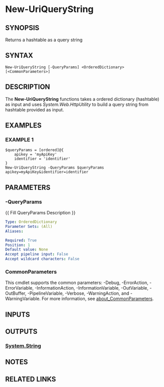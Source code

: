 # New-UriQueryString

## SYNOPSIS
Returns a hashtable as a query string

## SYNTAX

```
New-UriQueryString [-QueryParams] <OrderedDictionary> [<CommonParameters>]
```

## DESCRIPTION
The **New-UriQueryString** functions takes a ordered dictionary (hashtable) as input and uses *System.Web.HttpUtility* to build a query string from hashtable provided as input.

## EXAMPLES

### EXAMPLE 1
```
$queryParams = [ordered]@{
    apikey = 'myApiKey'
    identifier = 'identifier'
}
New-UriQueryString -QueryParams $queryParams
apikey=myApiKey&identifier=identifier
```

## PARAMETERS

### -QueryParams
{{ Fill QueryParams Description }}

```yaml
Type: OrderedDictionary
Parameter Sets: (All)
Aliases:

Required: True
Position: 1
Default value: None
Accept pipeline input: False
Accept wildcard characters: False
```

### CommonParameters
This cmdlet supports the common parameters: -Debug, -ErrorAction, -ErrorVariable, -InformationAction, -InformationVariable, -OutVariable, -OutBuffer, -PipelineVariable, -Verbose, -WarningAction, and -WarningVariable. For more information, see [about_CommonParameters](http://go.microsoft.com/fwlink/?LinkID=113216).

## INPUTS

## OUTPUTS

### [System.String](https://learn.microsoft.com/en-us/dotnet/api/system.string)
## NOTES

## RELATED LINKS
